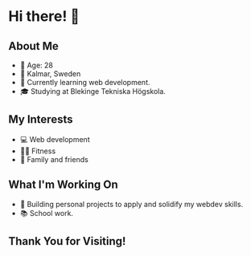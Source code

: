 # Hi there! 👋

## About Me

- 🎂 Age: 28
- 📍 Kalmar, Sweden
- 🌱 Currently learning web development.
- 🎓 Studying at Blekinge Tekniska Högskola.

## My Interests

- 💻 Web development
- 🏋️‍♂️ Fitness
- 🤝 Family and friends

## What I'm Working On

- 🚀 Building personal projects to apply and solidify my webdev skills.
- 📚 School work.

## Thank You for Visiting!

